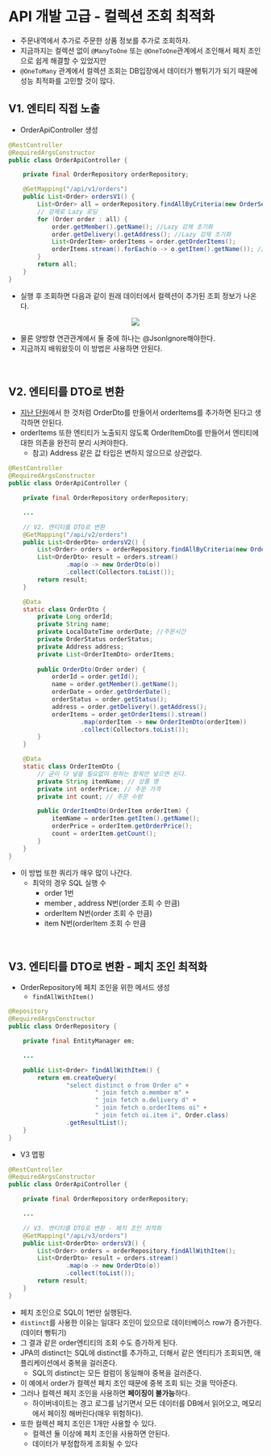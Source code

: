 # API 개발 고급 - 컬렉션 조회 최적화
- 주문내역에서 추가로 주문한 상품 정보를 추가로 조회하자.
- 지금까지는 컬렉션 없이 `@ManyToOne` 또는 `@OneToOne`관계에서 조인해서 페치 조인으로 쉽게 해결할 수 있었지만 
- `@OneToMany` 관계에서 컬렉션 조회는 DB입장에서 데이터가 뻥튀기가 되기 때문에 성능 최적화를 고민할 것이 많다.

## V1. 엔티티 직접 노출
- OrderApiController 생성
```java
@RestController
@RequiredArgsConstructor
public class OrderApiController {

    private final OrderRepository orderRepository;

    @GetMapping("/api/v1/orders")
    public List<Order> ordersV1() {
        List<Order> all = orderRepository.findAllByCriteria(new OrderSearch());
        // 강제로 Lazy 로딩
        for (Order order : all) {
            order.getMember().getName(); //Lazy 강제 초기화
            order.getDelivery().getAddress(); //Lazy 강제 초기화
            List<OrderItem> orderItems = order.getOrderItems();
            orderItems.stream().forEach(o -> o.getItem().getName()); //Lazy 강제 초기화
        }
        return all;
    }
}
```
- 실행 후 조회하면 다음과 같이 원래 데이터에서 컬렉션이 추가된 조회 정보가 나온다.
<p align="center"><img src = "https://github.com/qlalzl9/TIL/blob/master/JPA/img/API_collection_readOptimization_1.jpg"></p>

- 물론 양방향 연관관계에서 둘 중에 하나는 @JsonIgnore해야한다.
- 지금까지 배워왔듯이 이 방법은 사용하면 안된다.
<br>

## V2. 엔티티를 DTO로 변환
- [지난 단원](https://github.com/qlalzl9/TIL/blob/master/JPA/Springboot_JPA_Utilization2_API_and_Optimization/API_delayLoading_and_readOptimization.md#v2-%EC%97%94%ED%8B%B0%ED%8B%B0%EB%A5%BC-dto%EB%A1%9C-%EB%B3%80%ED%99%98)에서 한 것처럼 OrderDto를 만들어서 orderItems를 추가하면 된다고 생각하면 안된다.
- orderItems 또한 엔티티가 노출되지 않도록 OrderItemDto를 만들어서 엔티티에 대한 의존을 완전히 분리 시켜야한다.
    * 참고) Address 같은 값 타입은 변하지 않으므로 상관없다.
```java
@RestController
@RequiredArgsConstructor
public class OrderApiController {

    private final OrderRepository orderRepository;

    ...

    // V2. 엔티티를 DTO로 변환
    @GetMapping("/api/v2/orders")
    public List<OrderDto> ordersV2() {
        List<Order> orders = orderRepository.findAllByCriteria(new OrderSearch());
        List<OrderDto> result = orders.stream()
                .map(o -> new OrderDto(o))
                .collect(Collectors.toList());
        return result;
    }

    @Data
    static class OrderDto {
        private Long orderId;
        private String name;
        private LocalDateTime orderDate; //주문시간
        private OrderStatus orderStatus;
        private Address address;
        private List<OrderItemDto> orderItems;
        
        public OrderDto(Order order) {
            orderId = order.getId();
            name = order.getMember().getName();
            orderDate = order.getOrderDate();
            orderStatus = order.getStatus();
            address = order.getDelivery().getAddress();
            orderItems = order.getOrderItems().stream()
                    .map(orderItem -> new OrderItemDto(orderItem))
                    .collect(Collectors.toList());
        }
    }

    @Data
    static class OrderItemDto {
        // 굳이 다 넣을 필요없이 원하는 항목만 넣으면 된다.
        private String itemName; // 상품 명
        private int orderPrice; // 주문 가격
        private int count; // 주문 수량

        public OrderItemDto(OrderItem orderItem) {
            itemName = orderItem.getItem().getName();
            orderPrice = orderItem.getOrderPrice();
            count = orderItem.getCount();
        }
    }
}
```
- 이 방법 또한 쿼리가 매우 많이 나간다.
    * 최악의 경우 SQL 실행 수
        - order 1번
        - member , address N번(order 조회 수 만큼)
        - orderItem N번(order 조회 수 만큼)
        - item N번(orderItem 조회 수 만큼
<br>

## V3. 엔티티를 DTO로 변환 - 페치 조인 최적화
- OrderRepository에 페치 조인을 위한 메서드 생성
    * `findAllWithItem()`
```java
@Repository
@RequiredArgsConstructor
public class OrderRepository {

    private final EntityManager em;

    ...

    public List<Order> findAllWithItem() {
        return em.createQuery(
                "select distinct o from Order o" +
                        " join fetch o.member m" +
                        " join fetch o.delivery d" +
                        " join fetch o.orderItems oi" +
                        " join fetch oi.item i", Order.class)
                .getResultList();
    }
}
```
- V3 맵핑
```java
@RestController
@RequiredArgsConstructor
public class OrderApiController {

    private final OrderRepository orderRepository;

    ...

    // V3. 엔티티를 DTO로 변환 - 페치 조인 최적화
    @GetMapping("/api/v3/orders")
    public List<OrderDto> ordersV3() {
        List<Order> orders = orderRepository.findAllWithItem();
        List<OrderDto> result = orders.stream()
                .map(o -> new OrderDto(o))
                .collect(toList());
        return result;
    }
}
```
- 페치 조인으로 SQL이 1번만 실행된다.
- `distinct`를 사용한 이유는 일대다 조인이 있으므로 데이터베이스 row가 증가한다.(데이터 뻥튀기)
- 그 결과 같은 order엔티티의 조회 수도 증가하게 된다. 
- JPA의 distinct는 SQL에 distinct를 추가하고, 더해서 같은 엔티티가 조회되면, 애플리케이션에서 중복을 걸러준다.
    * SQL의 distinct는 모든 컬럼이 동일해야 중복을 걸러준다.
- 이 예에서 order가 컬렉션 페치 조인 때문에 중복 조회 되는 것을 막아준다.
- 그러나 컬렉션 페지 조인을 사용하면 **페이징이 불가능**하다.
    * 하이버네이트는 경고 로그를 남기면서 모든 데이터를 DB에서 읽어오고, 메모리에서 페이징 해버린다(매우 위험하다).
- 또한 컬렉션 페치 조인은 1개만 사용할 수 있다.
    * 컬렉션 둘 이상에 페치 조인을 사용하면 안된다. 
    * 데이터가 부정합하게 조회될 수 있다
<br>
